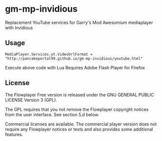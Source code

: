 # gm-mp-invidious
Replacement YouTube services for Garry's Mod Awesomium mediaplayer with Invidious

## Usage
```
MediaPlayer.Services.yt.VideoUrlFormat = "http://pancakeportal99.github.io/gm-mp-invidious/youtube.html"
```
Execute above code with Lua
Requires Adobe Flash Player for Firefox
## License
The Flowplayer Free version is released under the GNU GENERAL PUBLIC LICENSE Version 3 (GPL).

The GPL requires that you not remove the Flowplayer copyright notices from the user interface. See section 5.d below.

Commercial licenses are available. The commercial player version does not require any Flowplayer notices or texts and also provides some additional features.
